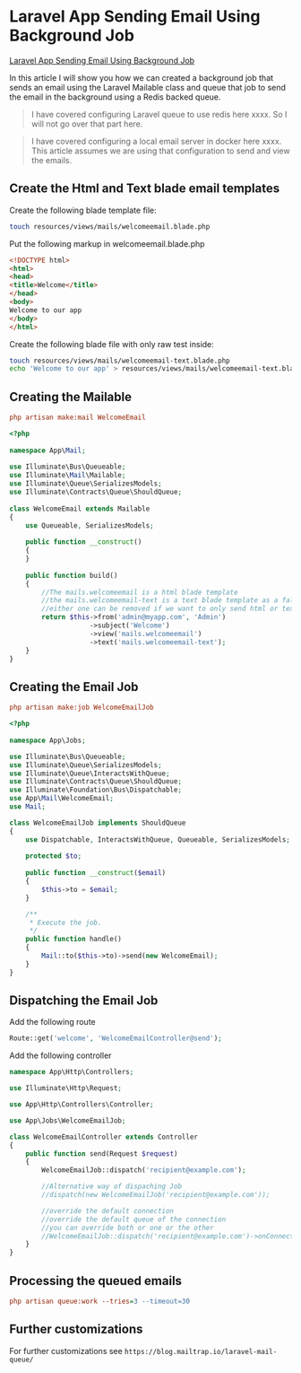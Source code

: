 # Laravel App Sending Email Using Background Job

[Laravel App Sending Email Using Background Job](https://aregsar.com/blog/2020/laravel-app-sending-email-using-background-job)

In this article I will show you how we can created a background job that sends an email using the Laravel Mailable class and queue that job to send the email in the background using a Redis backed queue.

> I have covered configuring Laravel queue to use redis here xxxx. So I will not go over that part here.

> I have covered configuring a local email server in docker here xxxx. This article assumes we are using that configuration to send and view the emails.

## Create the Html and Text blade email templates

Create the following blade template file:

```bash
touch resources/views/mails/welcomeemail.blade.php
```

Put the following markup in welcomeemail.blade.php

```html
<!DOCTYPE html>
<html>
<head>
<title>Welcome</title>
</head>
<body>
Welcome to our app
</body>
</html>
```

Create the following blade file with only raw test inside:

```bash
touch resources/views/mails/welcomeemail-text.blade.php
echo 'Welcome to our app' > resources/views/mails/welcomeemail-text.blade.php
```

## Creating the Mailable

```ini
php artisan make:mail WelcomeEmail
```

```php
<?php
  
namespace App\Mail;
  
use Illuminate\Bus\Queueable;
use Illuminate\Mail\Mailable;
use Illuminate\Queue\SerializesModels;
use Illuminate\Contracts\Queue\ShouldQueue;
  
class WelcomeEmail extends Mailable
{
    use Queueable, SerializesModels;
  
    public function __construct()
    {
    }
  
    public function build()
    {
        //The mails.welcomeemail is a html blade template
        //the mails.welcomeemail-text is a text blade template as a fallback
        //either one can be removed if we want to only send html or text email
        return $this->from('admin@myapp.com', 'Admin')
                    ->subject('Welcome')
                    ->view('mails.welcomeemail')
                    ->text('mails.welcomeemail-text');
    }
}
```

## Creating the Email Job

```ini
php artisan make:job WelcomeEmailJob
```


```php
<?php
  
namespace App\Jobs;

use Illuminate\Bus\Queueable;
use Illuminate\Queue\SerializesModels;
use Illuminate\Queue\InteractsWithQueue;
use Illuminate\Contracts\Queue\ShouldQueue;
use Illuminate\Foundation\Bus\Dispatchable;
use App\Mail\WelcomeEmail;
use Mail;

class WelcomeEmailJob implements ShouldQueue
{
    use Dispatchable, InteractsWithQueue, Queueable, SerializesModels;
  
    protected $to;
  
    public function __construct($email)
    {
        $this->to = $email;
    }

    /**
     * Execute the job.
     */
    public function handle()
    {
        Mail::to($this->to)->send(new WelcomeEmail);
    }
}
```


## Dispatching the Email Job

Add the following route

```php
Route::get('welcome', 'WelcomeEmailController@send');
```

Add the following controller

```php
namespace App\Http\Controllers;

use Illuminate\Http\Request;

use App\Http\Controllers\Controller;

use App\Jobs\WelcomeEmailJob;

class WelcomeEmailController extends Controller
{
    public function send(Request $request)
    {
        WelcomeEmailJob::dispatch('recipient@example.com');

        //Alternative way of dispaching Job
        //dispatch(new WelcomeEmailJob('recipient@example.com'));

        //override the default connection
        //override the default queue of the connection
        //you can override both or one or the other
        //WelcomeEmailJob::dispatch('recipient@example.com')->onConnection('sqs')->onQueue('processing');
    }
}
```

## Processing the queued emails

```ini
php artisan queue:work --tries=3 --timeout=30

```

## Further customizations

For further customizations see `https://blog.mailtrap.io/laravel-mail-queue/`